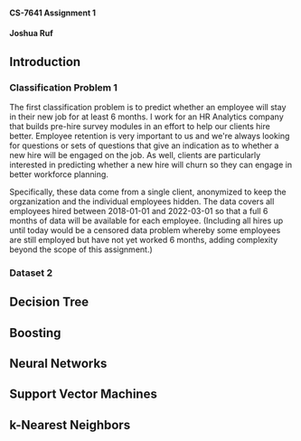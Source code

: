
#### CS-7641 Assignment 1
#### Joshua Ruf

## Introduction

### Classification Problem 1

The first classification problem is to predict whether an employee will stay in their new job for at least 6 months. I work for an HR Analytics company that builds pre-hire survey modules in an effort to help our clients hire better. Employee retention is very important to us and we're always looking for questions or sets of questions that give an indication as to whether a new hire will be engaged on the job. As well, clients are particularly interested in predicting whether a new hire will churn so they can engage in better workforce planning.

Specifically, these data come from a single client, anonymized to keep the orgzanization and the individual employees hidden. The data covers all employees hired between 2018-01-01 and 2022-03-01 so that a full 6 months of data will be available for each employee. (Including all hires up until today would be a censored data problem whereby some employees are still employed but have not yet worked 6 months, adding complexity beyond the scope of this assignment.) 

### Dataset 2


## Decision Tree


## Boosting


## Neural Networks


## Support Vector Machines


## k-Nearest Neighbors


